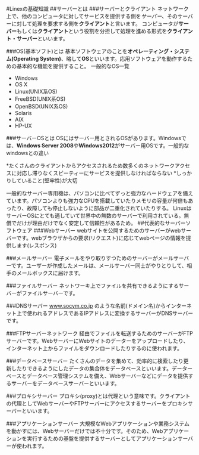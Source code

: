 #Linexの基礎知識
##サーバーとは
###サーバーとクライアント
ネットワーク上で、他のコンピュータに対してサービスを提供する側を*サーバー*、そのサーバーに対して処理を要求する側を**クライアント**と言います。
コンピュータが**サーバー**もしくは**クライアント**という役割を分担して処理を進める形式を**クライアント・サーバー**といいます。

###OS(基本ソフト)とは
基本ソフトウェアのことを**オペレーティング・システム(Operating System)**、略して**OS**といいます。応用ソフトウェアを動作するための基本的な機能を提供すること。
一般的なOS一覧

* Windows
* OS X
* Linux(UNIX系OS)
* FreeBSD(UNIX系OS)
* OpenBSD(UNIX系OS)
* Solaris
* AIX
* HP-UX

###サーバーOSとは
OSにはサーバー用とされるOSがあります。Windowsでは、**Windows Server 2008**や**Windows2012**がサーバー用OSです。一般的なwindowsとの違い

*たくさんのクライアントからアクセスされるため数多くのネットワークアクセスに対応し滞りなくスピーティーにサービスを提供しなければならない
*しっかりしていること(堅牢性)が大切

一般的なサーバー専用機は、パソコンに比べてずっと強力なハードウェアを備えています。パソコンよりも強力なCPUを搭載していたりメモリの容量が何倍もあったり、故障しても停止しないように部品が二重化されていたりする。
LinuxはサーバーOSにとても適していて世界中の無数のサーバーで利用されている。無償でだけが理由だけでなく安定して信頼性があるため。
##代表的なサーバーソフトウェア
###Webサーバー
webサイトを公開するためのサーバーがwebサーバーです。webブラウザからの要求(リクエスト)に応じてwebページの情報を提供します(レスポンス)

###メールサーバー
電子メールをやり取りすつためのサーバーがメールサーバーです。ユーザーが作成したメールは、メールサーバー同士がやりとりして、相手のメールボックスに届けます。

###ファイルサーバー
ネットワーキ上でファイルを共有できるようにするサーバーがファイルサーバーです。

###DNSサーバー
www.socym.co.jp のような名前(ドメイン名)からインターネット上で使われるアドレスであるIPアドレスに変換するサーバーがDNSサーバーです。

###FTPサーバーネットワーク
経由でファイルを転送するためのサーバーがFTPサーバーです。WebサーバーにWebサイトのデーターをアップロードしたり、インターネット上からファイルをダウンロードしたりするのに使われます。

###データベースサーバー
たくさんのデータを集めて、効率的に検索したり更新したりできるようにしたデータの集合体をデータベースといいます。データーベースとデータベース管理システムを備え、Webサーバーなどにデータを提供するサーバーをデータベースサーバーといいます。

###プロキシサーバー
プロキシ(proxy)とは代理という意味です。クライアントの代理としてWebサーバーやFTPサーバーにアクセスするサーバーをプロキシサーバーといいます。

###アプリケーションサーバー
大規模なWebアプリケーションや業務システムを動かすには、Webサーバーだけでは不十分です。そのため、Webアプリケーションを実行するための基盤を提供するサーバーとしてアプリケーションサーバーが使われます。
